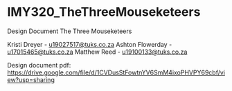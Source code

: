 # IMY320_TheThreeMouseketeers

Design Document
The Three Mouseketeers

Kristi Dreyer -		         u19027517@tuks.co.za
Ashton Flowerday - 		 u17015465@tuks.co.za
Matthew Reed - 		 u19100133@tuks.co.za


Design document pdf:
https://drive.google.com/file/d/1CVDusStFowtnYV6SmM4ixoPHVPY69cbf/view?usp=sharing 




